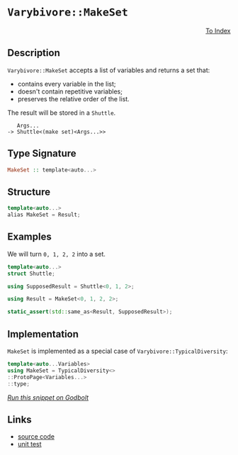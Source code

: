 <!-- Copyright 2024 Feng Mofan
SPDX-License-Identifier: Apache-2.0 -->

# `Varybivore::MakeSet`

<p style='text-align: right;'><a href="../../../facilities/metafunctions.md#varybivore-make-set">To Index</a></p>

## Description

`Varybivore::MakeSet` accepts a list of variables and returns a set that:

- contains every variable in the list;
- doesn't contain repetitive variables;
- preserves the relative order of the list.

The result will be stored in a `Shuttle`.

<pre><code>   Args...
-> Shuttle&lt;(make set)&lt;Args...&gt;&gt;</code></pre>

## Type Signature

```Haskell
MakeSet :: template<auto...>
```

## Structure

```C++
template<auto...>
alias MakeSet = Result;
```

## Examples

We will turn `0, 1, 2, 2` into a set.

```C++
template<auto...>
struct Shuttle;

using SupposedResult = Shuttle<0, 1, 2>;

using Result = MakeSet<0, 1, 2, 2>;

static_assert(std::same_as<Result, SupposedResult>);
```

## Implementation

`MakeSet` is implemented as a special case of `Varybivore::TypicalDiversity`:

```C++
template<auto...Variables>
using MakeSet = TypicalDiversity<>
::ProtoPage<Variables...>
::type;
```

[*Run this snippet on Godbolt*](https://godbolt.org/#z:OYLghAFBqd5QCxAYwPYBMCmBRdBLAF1QCcAaPECAMzwBtMA7AQwFtMQByARg9KtQYEAysib0QXACx8BBAKoBnTAAUAHpwAMvAFYTStJg1DIApACYAQuYukl9ZATwDKjdAGFUtAK4sGIAKwAzKSuADJ4DJgAcj4ARpjEAQCcpAAOqAqETgwe3r4BwemZjgLhkTEs8Yn%2BKXaYDtlCBEzEBLk%2BfkG2mPYlDE0tBGXRcQnJts2t7fldCpNDESOVYzUAlLaoXsTI7BzmgRHI3lgA1CaBbl6OtIQAnufYJhoAgk/PBJgsqQYf525MV1QJwAai08ExYvQHm85sQvA4TgBZASoIgMe4vEwAdgsJzmTEcyBOaAYc0wqlSxBOAKIJwAbmIvJgzjjQcRwZDMNiACLnXE8vlvN4fL4/LkXGmoAB0MuhL1h8IIJyECCuBChgSsmJeIu%2BBPF/0BMqlAElSal6h90GyOfQFHLngqEQAVW6pPCiWjcvB0hLFW4gE6pLyQj1IlFo%2B4XM0KC0OTDWsEQu0PY1CnFvAD0mZOACV6ltMr6Tv8lCA3idKyddWK/pKTjG444jDbk5hSNSjTL83NW5z7YFHi8q3iCHCEcpiKjUMomMAucOq9itc8RyOvJkjNW3czztzR%2BgQCgBPg%2BmIK2vK38L5eR3NDyA8AoAPqxJhKZ%2BoKh/ZEMafov5G0tCJgD7DVsA7V13U9b1fWIf0HiPBlvHbM5F1vKsoI9MRYL9O4OxvDCTiwmCfTwggozcID40Tdk2wUY0O2o5tQKTTkHQwxCQAoi0jxrfUTknadZ3nP4ewIMDMAY2VBz4ndBXQlleU1IUXmzE4LHfZlS3YQj%2BN%2BCVAQbc1gJbNjwMIp0lSEogRINZiQMkjilwzRT103YBtwtM5An3e8jxJU9snPNylwuQiMP8x8XzfD8vx/CMBEohyzLo9jB0gt1sK9Mj4LuLjkKZAjQsvFU1Q1KiTJoyTpKlB5itXIjKzKgh1XsqqrRqxjjNjUzWLSiySp87A5ItBTGqvLFlJXPTPj1AzDSIY0aucysNxAwS513XzBKnWytr%2BLqZMeFTMSm8bhTm2tDKWmUVsHN51q3REmAAa0wIRMCVPdiKy0i4IQ8KHpeI8bJnA6LiOurgeeUbxRmtSACpkZR1HMyzFHnWwIRnRR9GkdRwn8deTEzAOBgji8U4/iuOh8phy7RX1Osu2hodHTHRVlVVVqNQR54ns8oQvFSIoEx7LxaG%2BnaWrav4NA7LgOzMaFTpJgWPLzKTJel/cXvez6CHlxXleV1X%2BfxQln3fJRWggKKFFYTBrYHNwJaljthdFjJxe1qWHlWPkOHWWhOH8Xg/A4LRSFQTg3Gsaw8U2bZdzJnhSAITRg/WV6AjMKUsTMSQAA5i/8DQkn8MwNAANmL4JQ44SReBYCQNAVyPo9jjheAUEAFczqPg9IOBYBgRAQE2AhgwIchKDQL46ASKInc4VRi5rgBaGvJBOYBkCJKQpTMXgE0IEg8EPJX%2BEEEQxHYKQZEERQVHUIfSF0JWAHdiCYVJOB4CHMOEcs4x04AAeSuDPE4X4Tjry3jvPeB8ThHzMCcCAHhF70CpPsLgqxeCDy0OsCASAF7umwXPCAZCl6JGAFIMwfA6AfHgpQWIoDYgRBaAGbgvAOHMGILccBsRtCWgAbwBebBBDgIYLQbh0csCxC8MAf4tBaB9x4aQLALBDDAHEO/fAxBgK%2BnUdHckBYPhiPIIIHooCbixF/gIjwWBQFjjwK3DRcFYg%2B25J8HRNwjBZ3WFQAwwAFDAjwJgL%2B4CLSR3TjfYQnoH7SHiS/NQoDP76B0SgBOlh9B4FiH3SA6xUCpD6Ooze949ymEsNYauvBUBwXZFgQpEB1h1AaM4CArhph%2BCVmERYFQqh6CKFkAQPThkZFGQwYYgyxhK3aX0AYUxPAdD0Asxo8wZmjESPM%2BY4zdmDC2csHZbTk47AkEAjg4dSCd3qZwOBG9t6733ofSQx90G4HPjgtO%2BCM6BPWAgTATAsCJFaaQXOkhAhSiSIELEkgNCSCLjXdu/ga4pEbs3UgrdAhcClDXLgdckjFwJf4SQXAaiBBrjc0B3de79z%2BUPYh48SGTygVcSh1DsErzYJwFoLA6RYk3kwYkBgtxcCSFKXFpjTwXyvk/BJ98JDJNkKkt%2B0ddAMJ/n/MRlzrm3LARwSB08rgwKoNSYg/LBXCqODolBEqpXoMweQhIZwyZmF%2BYQ4eLLOUJA5agLBYw%2BUCs3jaow4quAKxoFLP0rD2GcIEZYvhXChEiIcJYiRjACDSNkaAhRSiVFqMsVovxux5F4EMQ0YxoCzHICuLsdOEQPiN2jnYhxtwnGloIeydx6dPHeN8UYfxoBGV8BCWEiJUSYmWPiXfcQj8UlKDSe/DVmSAnVKsLkuxLTimlOyOUypvl121K7o0y%2BUl4BtJ6MBTp3SVn5D6QwdARyhlKxGX0fZaRJl9GfXM7ovQNmDA/esgQSyFjlG2WsvZd7ekTEOQMiDeCNhbHOYhxueqaX3KDVakVtrxWSqlBoD5Mrvk4o9f80ggLgVjDBRiluIBAgSoRViGoWIsSBERZIHeSt9W0tsPSz1TL4AsqnjPP1AbiDct2HyxBLAFB0iJHSPDYo5in2I5fPQM7ElKvlaq9J9HSBav/jw3VID37dyNdA2B0nd6yfk/SJT%2Bo5iOv9c6kjgQyMju9S5mhYnXMgHk6LZ8imkjPmUwQa2Fqd6MOjSwiAbD35JoTRoxLgjhGiI0RmqRMi5G8DzcosQhaNHFsHZ2zR5ajHnvfjWutljG02Pfq2rhHaXHdssX2pQPjtGDpAoE0dc5x2ROiYwadshZ1JJ04utVOh9OiuMDkmwW6L0x13QIdRmZ/JHssHUmOp7mlLeA34Lpj6P39PA8ciZxRsgfrfdkH9Oy/3Xv6FBvIMGDugbu5BwD0HPutA%2B4hhQZyH4mepWZzDkWbNyYUw5j4TmICfKICRvBBDyOUZBZQS5mLW5mAlYEQI/hy5kvbrjrEdcQdd04HSge5GIVYmPsxrgUgkhMZhVwLE%2BhOCBFM%2BTnuDKiGXJPmTu5POBPrABtkEAkggA)

## Links

- [source code](../../../../conceptrodon/descend/descend/varybivore/make_set.hpp)
- [unit test](../../../../tests/unit/metafunctions/varybivore/make_set.test.hpp)
